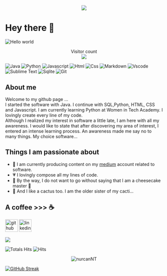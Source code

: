 
<h1 align="center">
  <a href="https://git.io/typing-svg">
    <img src="https://readme-typing-svg.herokuapp.com/?lines=Software_Apprentice!;I+am+Nurcan+Topkara&center=true&size=25">
  </a>
</h1>



# Hey there :wave:

<img src="https://raw.githubusercontent.com/sagar-viradiya/sagar-viradiya/master/resources/banner.png" alt="Hello world">

<p align="center"> 
  Visitor count<br>
   <img src="https://profile-counter.glitch.me/nurcanNT/count.svg" />
</p>


![Java](https://img.shields.io/badge/Java-ED8B00?style=flat&logo=java&logoColor=white)
![Python](https://img.shields.io/badge/Python-FFD43B?style=flat&logo=python&logoColor=darkgreen)
![Javascript](https://img.shields.io/badge/JavaScript-323330?style=flat&logo=javascript&logoColor=F7DF1E)
![Html](https://img.shields.io/badge/HTML5-E34F26?style=flat&logo=html5&logoColor=white)
![Css](https://img.shields.io/badge/CSS3-1572B6?style=flat&logo=css3&logoColor=white)
![Markdown](https://img.shields.io/badge/Markdown-000000?style=flat&logo=markdown&logoColor=white)
![Vscode](https://img.shields.io/badge/Visual_Studio_Code-0078D4?style=flat&logo=visual%20studio%20code&logoColor=white)
![Sublime Text](https://img.shields.io/badge/sublime_text-%23575757.svg?&style=flat&logo=sublime-text&logoColor=important)
![Sqlite](https://img.shields.io/badge/SQLite-07405E?style=flat&logo=sqlite&logoColor=white)
![Git](https://img.shields.io/badge/GIT-E44C30?style=flat&logo=git&logoColor=white)



## About me
Welcome to my github page ... <br>
I started the software with Java. I continue with SQL,Python, HTML, CSS and Javascript. I am currently learning Python at Women in Tech Academy. I lovingly create every line of my code.<br>
Although I realized my interest in software a little late, I am here with all my awareness. I would like to state that after discovering my area of interest, I entered an intense learning process. An awareness made me say no to many things. My choice software...


## Things I am passionate about

- 📙 I am currently producing content on my <a href= "https://medium.com/@nrcntpkra">medium</a> account related to software. 
- 💗 I lovingly compose all my lines of code.
- 🍰 By the way, I do not want to go without saying that I am a cheesecake master 🥰
- 🌵 And I like a cactus too. I am the older sister of my cacti...


## A coffee >>> :coffee:


[<img src='https://cdn.jsdelivr.net/npm/simple-icons@3.0.1/icons/github.svg' alt='github' height='40'>](https://github.com/nurcanNT)  [<img src='https://cdn.jsdelivr.net/npm/simple-icons@3.0.1/icons/linkedin.svg' alt='linkedin' height='40'>](https://www.linkedin.com/in/nurcantopkara)




<p><img src="https://raw.githubusercontent.com/saadeghi/saadeghi/master/dino.gif"></p>

![Totals Hits](https://komarev.com/ghpvc/?username=nurcanNT&style=flat&color=orange&label=PROFILE+VIEWS)
![Hits](https://hits.seeyoufarm.com/api/count/incr/badge.svg?url=https%3A%2F%2Fgithub.com%2FnurcanNT&count_bg=%2379C83D&title_bg=%23555555&icon=mediafire.svg&icon_color=%23E7E7E7&title=HITS&edge_flat=false)
<p align="center"> <img src=https://github-readme-stats.vercel.app/api?username=nurcanNT&show_icons=true alt=nurcanNT /> </p>

   [![GitHub Streak](https://github-readme-streak-stats.herokuapp.com/?user=nurcanNT)](https://git.io/streak-stats)


<!--
**nurcanNT/nurcanNT** is a ✨ _special_ ✨ repository because its `README.md` (this file) appears on your GitHub profile.

Here are some ideas to get you started:

- 🔭 I’m currently working on ...
- 🌱 I’m currently learning ...
- 👯 I’m looking to collaborate on ...
- 🤔 I’m looking for help with ...
- 💬 Ask me about ...
- 📫 How to reach me: ...
- 😄 Pronouns: ...
- ⚡ Fun fact: ...
-->

